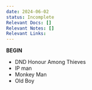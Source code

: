 ```yaml
---
date: 2024-06-02
status: Incomplete
Relevant Docs: []
Relevant Notes: []
Relevant Links:
---
```

**BEGIN**
- DND Honour Among Thieves
- IP man
- Monkey Man
- Old Boy